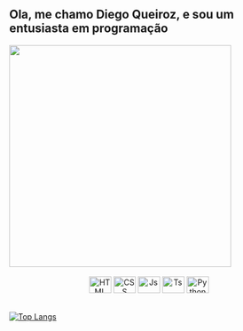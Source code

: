 ## Ola, me chamo Diego Queiroz, e sou um entusiasta em programação

<main>
    <div>
        <a href="https://github.com/Diegiwg">
            <img
                width="400em"
                src="https://streak-stats.demolab.com?user=Diegiwg&theme=dark&hide_border=true"
            />
        </a>
    </div>
    <br />
    <center><div>
        <img
            alt="HTML"
            height="30"
            width="40"
            src="https://cdn.jsdelivr.net/gh/devicons/devicon/icons/html5/html5-plain.svg"
        />
        <img
            alt="CSS"
            height="30"
            width="40"
            src="https://cdn.jsdelivr.net/gh/devicons/devicon/icons/css3/css3-plain.svg"
        />
        <img
            alt="Js"
            height="30"
            width="40"
            src="https://cdn.jsdelivr.net/gh/devicons/devicon/icons/javascript/javascript-plain.svg"
        />
        <img
            alt="Ts"
            height="30"
            width="40"
            src="https://cdn.jsdelivr.net/gh/devicons/devicon/icons/typescript/typescript-plain.svg"
        />
        <img
            alt="Python"
            height="30"
            width="40"
            src="https://cdn.jsdelivr.net/gh/devicons/devicon/icons/python/python-plain.svg"
        />
    </div></center>
    <br>
</main>

[![Top Langs](https://github-readme-stats.vercel.app/api/top-langs/?username=diegiwg&layout=compact)](https://github.com/anuraghazra/github-readme-stats)
